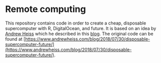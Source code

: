 # Remote computing

This repository contains code in order to create a cheap, disposable supercomputer with R, DigitalOcean, and future. It is based on an idea by [Andrew Heiss](https://www.andrewheiss.com/) which he described in this [blog](https://www.andrewheiss.com/blog/2018/07/30/disposable-supercomputer-future/). The original code can be found at [https://www.andrewheiss.com/blog/2018/07/30/disposable-supercomputer-future/](https://www.andrewheiss.com/blog/2018/07/30/disposable-supercomputer-future/).
